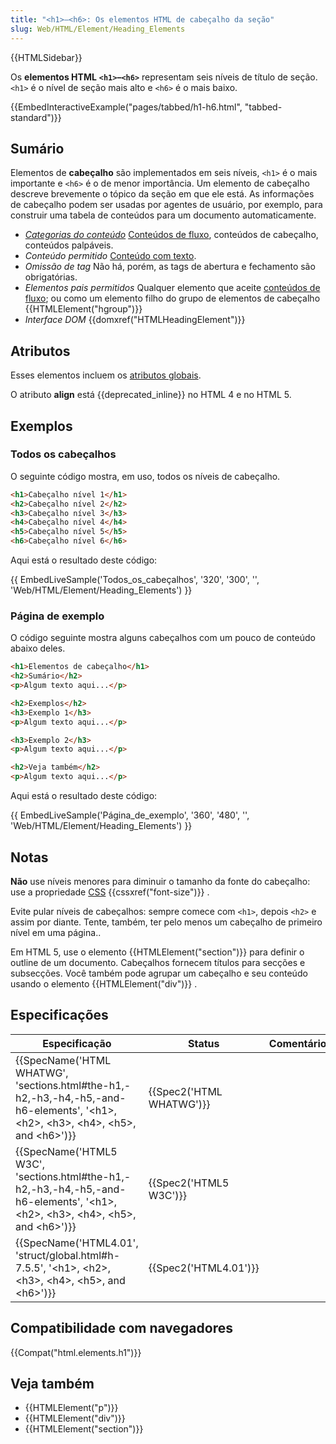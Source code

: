 ```yaml
---
title: "<h1>–<h6>: Os elementos HTML de cabeçalho da seção"
slug: Web/HTML/Element/Heading_Elements
---
```


{{HTMLSidebar}}

Os **elementos HTML** **`<h1>`–`<h6>`** representam seis níveis de título de seção. `<h1>` é o nível de seção mais alto e `<h6>` é o mais baixo.

{{EmbedInteractiveExample("pages/tabbed/h1-h6.html", "tabbed-standard")}}

## Sumário

Elementos de **cabeçalho** são implementados em seis níveis, `<h1>` é o mais importante e `<h6>` é o de menor importância. Um elemento de cabeçalho descreve brevemente o tópico da seção em que ele está. As informações de cabeçalho podem ser usadas por agentes de usuário, por exemplo, para construir uma tabela de conteúdos para um documento automaticamente.

- _[Categorias do conteúdo](/pt-BR/docs/Web/HTML/Content_categories)_ [Conteúdos de fluxo](/pt-BR/docs/Web/HTML/Content_categories#Flow_content), conteúdos de cabeçalho, conteúdos palpáveis.
- _Conteúdo permitido_ [Conteúdo com texto](/pt-BR/docs/Web/HTML/Content_categories#Phrasing_content).
- _Omissão de tag_ Não há, porém, as tags de abertura e fechamento são obrigatórias.
- _Elementos pais permitidos_ Qualquer elemento que aceite [conteúdos de fluxo](/pt-BR/docs/Web/HTML/Content_categories#Flow_content); ou como um elemento filho do grupo de elementos de cabeçalho {{HTMLElement("hgroup")}}
- _Interface DOM_ {{domxref("HTMLHeadingElement")}}

## Atributos

Esses elementos incluem os [atributos globais](/pt-BR/docs/Web/HTML/Global_attributes).

O atributo **align** está {{deprecated_inline}} no HTML 4 e no HTML 5.

## Exemplos

### Todos os cabeçalhos

O seguinte código mostra, em uso, todos os níveis de cabeçalho.

```html
<h1>Cabeçalho nível 1</h1>
<h2>Cabeçalho nível 2</h2>
<h3>Cabeçalho nível 3</h3>
<h4>Cabeçalho nível 4</h4>
<h5>Cabeçalho nível 5</h5>
<h6>Cabeçalho nível 6</h6>
```

Aqui está o resultado deste código:

{{ EmbedLiveSample('Todos_os_cabeçalhos', '320', '300', '', 'Web/HTML/Element/Heading_Elements') }}

### Página de exemplo

O código seguinte mostra alguns cabeçalhos com um pouco de conteúdo abaixo deles.

```html
<h1>Elementos de cabeçalho</h1>
<h2>Sumário</h2>
<p>Algum texto aqui...</p>

<h2>Exemplos</h2>
<h3>Exemplo 1</h3>
<p>Algum texto aqui...</p>

<h3>Exemplo 2</h3>
<p>Algum texto aqui...</p>

<h2>Veja também</h2>
<p>Algum texto aqui...</p>
```

Aqui está o resultado deste código:

{{ EmbedLiveSample('Página_de_exemplo', '360', '480', '', 'Web/HTML/Element/Heading_Elements') }}

## Notas

**Não** use níveis menores para diminuir o tamanho da fonte do cabeçalho: use a propriedade [CSS](/pt-BR/docs/Web/CSS) {{cssxref("font-size")}} .

Evite pular níveis de cabeçalhos: sempre comece com `<h1>`, depois `<h2>` e assim por diante. Tente, também, ter pelo menos um cabeçalho de primeiro nível em uma página..

Em HTML 5, use o elemento {{HTMLElement("section")}} para definir o outline de um documento. Cabeçalhos fornecem títulos para secções e subsecções. Você também pode agrupar um cabeçalho e seu conteúdo usando o elemento {{HTMLElement("div")}} .

## Especificações

| Especificação                                                                                                                                                      | Status                   | Comentário |
| ------------------------------------------------------------------------------------------------------------------------------------------------------------------ | ------------------------ | ---------- |
| {{SpecName('HTML WHATWG', 'sections.html#the-h1,-h2,-h3,-h4,-h5,-and-h6-elements', '&lt;h1&gt;, &lt;h2&gt;, &lt;h3&gt;, &lt;h4&gt;, &lt;h5&gt;, and &lt;h6&gt;')}} | {{Spec2('HTML WHATWG')}} |            |
| {{SpecName('HTML5 W3C', 'sections.html#the-h1,-h2,-h3,-h4,-h5,-and-h6-elements', '&lt;h1&gt;, &lt;h2&gt;, &lt;h3&gt;, &lt;h4&gt;, &lt;h5&gt;, and &lt;h6&gt;')}}   | {{Spec2('HTML5 W3C')}}   |            |
| {{SpecName('HTML4.01', 'struct/global.html#h-7.5.5', '&lt;h1&gt;, &lt;h2&gt;, &lt;h3&gt;, &lt;h4&gt;, &lt;h5&gt;, and &lt;h6&gt;')}}                               | {{Spec2('HTML4.01')}}    |            |

## Compatibilidade com navegadores

{{Compat("html.elements.h1")}}

## Veja também

- {{HTMLElement("p")}}
- {{HTMLElement("div")}}
- {{HTMLElement("section")}}
